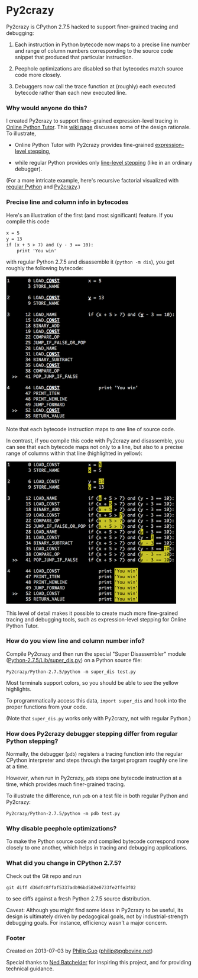 Py2crazy
========

Py2crazy is CPython 2.7.5 hacked to support finer-grained tracing and debugging:

1. Each instruction in Python bytecode now maps to a precise line number
and range of column numbers corresponding to the source code snippet
that produced that particular instruction.

2. Peephole optimizations are disabled so that bytecodes match source
code more closely.

3. Debuggers now call the trace function at (roughly) each executed
bytecode rather than each new executed line.


### Why would anyone do this?

I created Py2crazy to support finer-grained expression-level tracing
in [Online Python Tutor](http://pythontutor.com). This [wiki
page](https://github.com/pgbovine/OnlinePythonTutor/blob/master/v3/docs/project-ideas.md#hack-cpython-to-enable-sub-expression-level-tracing)
discusses some of the design rationale. To illustrate,

- Online Python Tutor with Py2crazy provides fine-grained
<a href="http://pythontutor.com/visualize.html#code=def+foo()%3A%0A++return+True%0A%0Ax+%3D+3%0Ay+%3D+5%0A%0Aif+foo()+and+(x+%2B+y+%3E+7)%3A%0A++print+'YES'%0Aelse%3A%0A++print+'NO'&mode=display&cumulative=false&heapPrimitives=false&drawParentPointers=false&textReferences=false&showOnlyOutputs=false&py=2crazy&curInstr=0">expression-level stepping</a>,

- while regular Python provides only
<a href="http://pythontutor.com/visualize.html#code=def+foo()%3A%0A++return+True%0A%0Ax+%3D+3%0Ay+%3D+5%0A%0Aif+foo()+and+(x+%2B+y+%3E+7)%3A%0A++print+'YES'%0Aelse%3A%0A++print+'NO'&mode=display&cumulative=false&heapPrimitives=false&drawParentPointers=false&textReferences=false&showOnlyOutputs=false&py=2&curInstr=0">line-level stepping</a>
 (like in an ordinary debugger).

(For a more intricate example, here's recursive factorial visualized with
<a href="http://pythontutor.com/visualize.html#code=%23+dumb+recursive+factorial%0Adef+fact(n)%3A%0A++++if+(n+%3C%3D+1)%3A%0A++++++++return+1%0A++++else%3A%0A++++++++return+n+*+fact(n+-+1)%0A%0Aprint(fact(6))&mode=display&cumulative=false&heapPrimitives=false&drawParentPointers=false&textReferences=false&showOnlyOutputs=false&py=2&curInstr=0">regular Python</a>
and
<a href="http://pythontutor.com/visualize.html#code=%23+dumb+recursive+factorial%0Adef+fact(n)%3A%0A++++if+(n+%3C%3D+1)%3A%0A++++++++return+1%0A++++else%3A%0A++++++++return+n+*+fact(n+-+1)%0A%0Aprint(fact(6))&mode=display&cumulative=false&heapPrimitives=false&drawParentPointers=false&textReferences=false&showOnlyOutputs=false&py=2crazy&curInstr=0">Py2crazy</a>.)

### Precise line and column info in bytecodes

Here's an illustration of the first (and most significant) feature. If you compile this code

    x = 5
    y = 13
    if (x + 5 > 7) and (y - 3 == 10):
        print 'You win'

with regular Python 2.7.5 and disassemble it (`python -m dis`), you get roughly the following bytecode:

![compiled with Python](screenshots/python-regular-example.png)

Note that each bytecode instruction maps to one line of source code.

In contrast, if you compile this code with Py2crazy and disassemble, you can see that each bytecode
maps not only to a line, but also to a precise range of columns within that line (highlighted in yellow):

![compiled with Py2crazy](screenshots/py2crazy-example.png)

This level of detail makes it possible to create much more fine-grained tracing and debugging tools,
such as expression-level stepping for Online Python Tutor.


### How do you view line and column number info?

Compile Py2crazy and then run the special
"Super Disassembler" module ([Python-2.7.5/Lib/super_dis.py](https://github.com/pgbovine/Py2crazy/blob/master/Python-2.7.5/Lib/super_dis.py))
on a Python source file:

    Py2crazy/Python-2.7.5/python -m super_dis test.py

Most terminals support colors, so you should be able to see the yellow highlights.

To programmatically access this data, `import super_dis` and hook into the proper functions from your code.

(Note that `super_dis.py` works only with Py2crazy, not with regular Python.)


### How does Py2crazy debugger stepping differ from regular Python stepping?

Normally, the debugger (`pdb`) registers a tracing function into the
regular CPython interpreter and steps through the target program roughly
one line at a time.

However, when run in Py2crazy, `pdb` steps one bytecode
instruction at a time, which provides much finer-grained tracing.

To illustrate the difference, run `pdb` on a test file in both regular
Python and Py2crazy:

    Py2crazy/Python-2.7.5/python -m pdb test.py


### Why disable peephole optimizations?

To make the Python source code and compiled bytecode correspond more
closely to one another, which helps in tracing and debugging
applications.


### What did you change in CPython 2.7.5?

Check out the Git repo and run

    git diff d36dfc8ffaf5337adb96bd582e0733fe2ffe3f02

to see diffs against a fresh Python 2.7.5 source distribution.

Caveat: Although you might find some ideas in Py2crazy to be useful, its design
is ultimately driven by pedagogical goals, not by industrial-strength
debugging goals. For instance, efficiency wasn't a major concern.


### Footer

Created on 2013-07-03 by [Philip Guo](http://www.pgbovine.net/)
(philip@pgbovine.net)

Special thanks to [Ned Batchelder](http://nedbatchelder.com/) for inspiring this project,
and for providing technical guidance.


